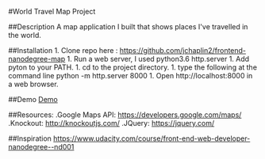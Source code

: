 #World Travel Map Project

##Description
A map application I built that shows places I've travelled in the world.

##Installation
	1. Clone repo here : https://github.com/jchaplin2/frontend-nanodegree-map
	1. Run a web server, I used python3.6 http.server
	1. Add pyton to your PATH.
	1. cd to the project directory.
	1. type the following at the command line python -m http.server 8000
	1. Open http://localhost:8000 in a web browser.

##Demo
[Demo](https://jchaplin2.github.io/frontend-nanodegree-map/)

##Resources:
.Google Maps API: https://developers.google.com/maps/
.Knockout: http://knockoutjs.com/
.JQuery: https://jquery.com/

##Inspiration
https://www.udacity.com/course/front-end-web-developer-nanodegree--nd001